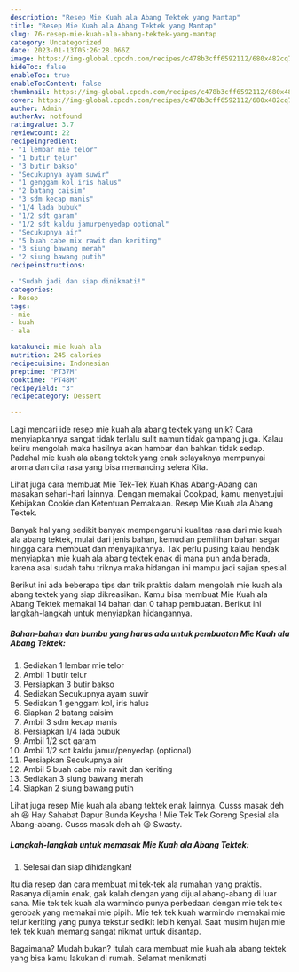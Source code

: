```yaml
---
description: "Resep Mie Kuah ala Abang Tektek yang Mantap"
title: "Resep Mie Kuah ala Abang Tektek yang Mantap"
slug: 76-resep-mie-kuah-ala-abang-tektek-yang-mantap
category: Uncategorized
date: 2023-01-13T05:26:28.066Z
image: https://img-global.cpcdn.com/recipes/c478b3cff6592112/680x482cq70/mie-kuah-ala-abang-tektek-foto-resep-utama.jpg
hideToc: false
enableToc: true
enableTocContent: false
thumbnail: https://img-global.cpcdn.com/recipes/c478b3cff6592112/680x482cq70/mie-kuah-ala-abang-tektek-foto-resep-utama.jpg
cover: https://img-global.cpcdn.com/recipes/c478b3cff6592112/680x482cq70/mie-kuah-ala-abang-tektek-foto-resep-utama.jpg
author: Admin
authorAv: notfound
ratingvalue: 3.7
reviewcount: 22
recipeingredient:
- "1 lembar mie telor"
- "1 butir telur"
- "3 butir bakso"
- "Secukupnya ayam suwir"
- "1 genggam kol iris halus"
- "2 batang caisim"
- "3 sdm kecap manis"
- "1/4 lada bubuk"
- "1/2 sdt garam"
- "1/2 sdt kaldu jamurpenyedap optional"
- "Secukupnya air"
- "5 buah cabe mix rawit dan keriting"
- "3 siung bawang merah"
- "2 siung bawang putih"
recipeinstructions:

- "Sudah jadi dan siap dinikmati!"
categories:
- Resep
tags:
- mie
- kuah
- ala

katakunci: mie kuah ala 
nutrition: 245 calories
recipecuisine: Indonesian
preptime: "PT37M"
cooktime: "PT48M"
recipeyield: "3"
recipecategory: Dessert

---
```





Lagi mencari ide resep mie kuah ala abang tektek yang unik? Cara menyiapkannya sangat tidak terlalu sulit namun tidak gampang juga. Kalau keliru mengolah maka hasilnya akan hambar dan bahkan tidak sedap. Padahal mie kuah ala abang tektek yang enak selayaknya mempunyai aroma dan cita rasa yang bisa memancing selera Kita.





Lihat juga cara membuat Mie Tek-Tek Kuah Khas Abang-Abang dan masakan sehari-hari lainnya. Dengan memakai Cookpad, kamu menyetujui Kebijakan Cookie dan Ketentuan Pemakaian. Resep Mie Kuah ala Abang Tektek.

Banyak hal yang sedikit banyak mempengaruhi kualitas rasa dari mie kuah ala abang tektek, mulai dari jenis bahan, kemudian pemilihan bahan segar hingga cara membuat dan menyajikannya. Tak perlu pusing kalau hendak menyiapkan mie kuah ala abang tektek enak di mana pun anda berada, karena asal sudah tahu triknya maka hidangan ini mampu jadi sajian spesial.






Berikut ini ada beberapa tips dan trik praktis dalam mengolah mie kuah ala abang tektek yang siap dikreasikan. Kamu bisa membuat Mie Kuah ala Abang Tektek memakai 14 bahan dan 0 tahap pembuatan. Berikut ini langkah-langkah untuk menyiapkan hidangannya.

<!--inarticleads1-->

##### Bahan-bahan dan bumbu yang harus ada untuk pembuatan Mie Kuah ala Abang Tektek:

1. Sediakan 1 lembar mie telor
1. Ambil 1 butir telur
1. Persiapkan 3 butir bakso
1. Sediakan Secukupnya ayam suwir
1. Sediakan 1 genggam kol, iris halus
1. Siapkan 2 batang caisim
1. Ambil 3 sdm kecap manis
1. Persiapkan 1/4 lada bubuk
1. Ambil 1/2 sdt garam
1. Ambil 1/2 sdt kaldu jamur/penyedap (optional)
1. Persiapkan Secukupnya air
1. Ambil 5 buah cabe mix rawit dan keriting
1. Sediakan 3 siung bawang merah
1. Siapkan 2 siung bawang putih


Lihat juga resep Mie kuah ala abang tektek enak lainnya. Cusss masak deh ah 😆 Hay Sahabat Dapur Bunda Keysha ! Mie Tek Tek Goreng Spesial ala Abang-abang. Cusss masak deh ah 😆 Swasty. 

<!--inarticleads2-->

##### Langkah-langkah untuk memasak Mie Kuah ala Abang Tektek:


1. Selesai dan siap dihidangkan!

Itu dia resep dan cara membuat mi tek-tek ala rumahan yang praktis. Rasanya dijamin enak, gak kalah dengan yang dijual abang-abang di luar sana. Mie tek tek kuah ala warmindo punya perbedaan dengan mie tek tek gerobak yang memakai mie pipih. Mie tek tek kuah warmindo memakai mie telur keriting yang punya tekstur sedikit lebih kenyal. Saat musim hujan mie tek tek kuah memang sangat nikmat untuk disantap. 

Bagaimana? Mudah bukan? Itulah cara membuat mie kuah ala abang tektek yang bisa kamu lakukan di rumah. Selamat menikmati
